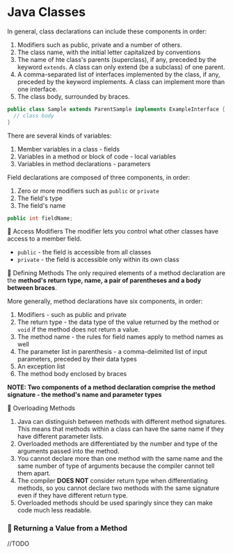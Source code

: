 # Java Classes
In general, class declarations can include these components in order:
1. Modifiers such as public, private and a number of others.
2. The class name, with the initial letter capitalized by conventions
3. The name of hte class's parents (superclass), if any, preceded by the keyword `extends`. A class can only extend (be a subclass) of one parent.
4. A comma-separated list of interfaces implemented by the class, if any, preceded by the keyword implements. A class can implement more than one interface.
5. The class body, surrounded by braces.

```java
public class Sample extends ParentSample implements ExampleInterface {
  // class body
}
```

There are several kinds of variables:
1. Member variables in a class - fields
2. Variables in a method or block of code - local variables
3. Variables in method declarations - parameters

Field declarations are composed of three components, in order:
1. Zero or more modifiers such as `public` or `private`
2. The field's type
3. The field's name

```java
public int fieldName;
```

📌 Access Modifiers
The modifier lets you control what other classes have access to a member field. 
* `public` - the field is accessible from all classes
* `private` - the field is accessible only within its own class

📌 Defining Methods
The only required elements of a method declaration are the **method's return type, name, a pair of parentheses and a body between braces**.

More generally, method declarations have six components, in order:
1. Modifiers - such as public and private
2. The return type - the data type of the value returned by the method or `void` if the method does not return a value.
3. The method name - the rules for field names apply to method names as well
4. The parameter list in parenthesis - a comma-delimited list of input parameters, preceded by their data types
5. An exception list
6. The method body enclosed by braces

**NOTE: Two components of a method declaration comprise the method signature - the method's name and parameter types**

📌 Overloading Methods
1. Java can distinguish between methods with different method signatures. This means that methods within a class can have the same name if they have different parameter lists.
2. Overloaded methods are differentiated by the number and type of the arguments passed into the method.
3. You cannot declare more than one method with the same name and the same number of type of arguments because the compiler cannot tell them apart.
4. The compiler **DOES NOT** consider return type when differentiating methods, so you cannot declare two methods with the same signature even if they have different return type.
5. Overloaded methods should be used sparingly since they can make code much less readable.

### 📌 Returning a Value from a Method
//TODO
